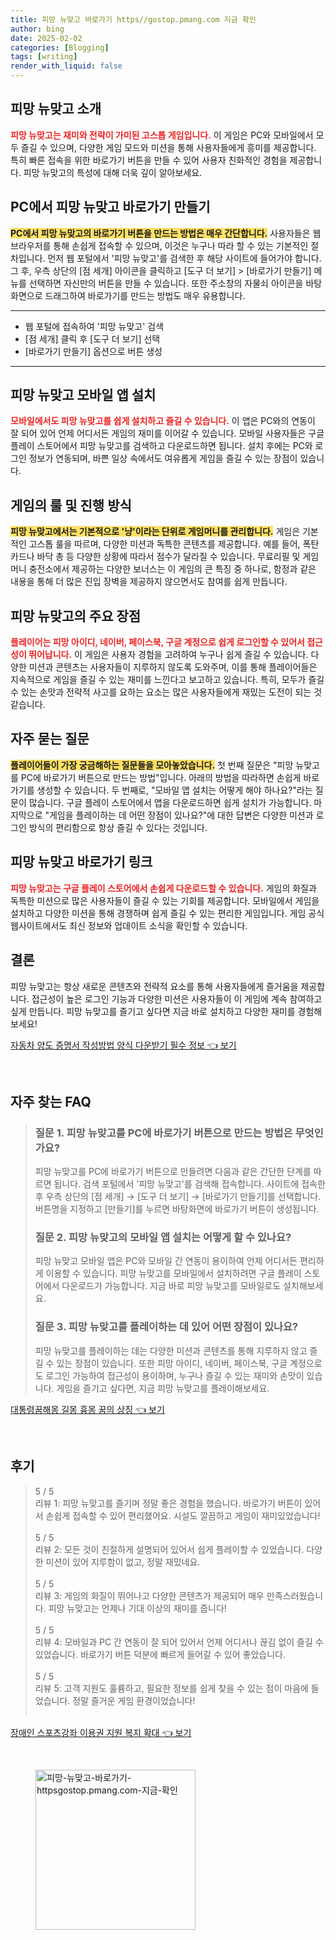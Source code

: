```yaml
---
title: 피망 뉴맞고 바로가기 https//gostop.pmang.com 지금 확인
author: bing
date: 2025-02-02
categories: [Blogging]
tags: [writing]
render_with_liquid: false
---
```



<h2 id='피망_뉴맞고_소개'>피망 뉴맞고 소개</h2>

<p><b><span style="color: #ee2323;">피망 뉴맞고는 재미와 전략이 가미된 고스톱 게임입니다.</span></b> 이 게임은 PC와 모바일에서 모두 즐길 수 있으며, 다양한 게임 모드와 미션을 통해 사용자들에게 흥미를 제공합니다. 특히 빠른 접속을 위한 바로가기 버튼을 만들 수 있어 사용자 친화적인 경험을 제공합니다. 피망 뉴맞고의 특성에 대해 더욱 깊이 알아보세요.</p>

<h2 id='PC에서_바로가기_만들기'>PC에서 피망 뉴맞고 바로가기 만들기</h2>

<p><b><span style="background-color: #ffe066;">PC에서 피망 뉴맞고의 바로가기 버튼을 만드는 방법은 매우 간단합니다.</span></b> 사용자들은 웹 브라우저를 통해 손쉽게 접속할 수 있으며, 이것은 누구나 따라 할 수 있는 기본적인 절차입니다. 먼저 웹 포털에서 '피망 뉴맞고'를 검색한 후 해당 사이트에 들어가야 합니다. 그 후, 우측 상단의 [점 세개] 아이콘을 클릭하고 [도구 더 보기] > [바로가기 만들기] 메뉴를 선택하면 자신만의 버튼을 만들 수 있습니다. 또한 주소창의 자물쇠 아이콘을 바탕화면으로 드래그하여 바로가기를 만드는 방법도 매우 유용합니다.</p>

<hr />

<ul>
    <li>웹 포털에 접속하여 '피망 뉴맞고' 검색</li>
    <li>[점 세개] 클릭 후 [도구 더 보기] 선택</li>
    <li>[바로가기 만들기] 옵션으로 버튼 생성</li>
</ul>

<hr />

<h2 id='모바일_앱_설치'>피망 뉴맞고 모바일 앱 설치</h2>

<p><b><span style="color: #ee2323;">모바일에서도 피망 뉴맞고를 쉽게 설치하고 즐길 수 있습니다.</span></b> 이 앱은 PC와의 연동이 잘 되어 있어 언제 어디서든 게임의 재미를 이어갈 수 있습니다. 모바일 사용자들은 구글 플레이 스토어에서 피망 뉴맞고를 검색하고 다운로드하면 됩니다. 설치 후에는 PC와 로그인 정보가 연동되며, 바쁜 일상 속에서도 여유롭게 게임을 즐길 수 있는 장점이 있습니다.</p>

<h2 id='게임의_룰'>게임의 룰 및 진행 방식</h2>

<p><b><span style="background-color: #ffe066;">피망 뉴맞고에서는 기본적으로 '냥'이라는 단위로 게임머니를 관리합니다.</span></b> 게임은 기본적인 고스톱 룰을 따르며, 다양한 미션과 독특한 콘텐츠를 제공합니다. 예를 들어, 폭탄 카드나 바닥 총 등 다양한 상황에 따라서 점수가 달라질 수 있습니다. 무료리필 및 게임머니 충전소에서 제공하는 다양한 보너스는 이 게임의 큰 특징 중 하나로, 함정과 같은 내용을 통해 더 많은 진입 장벽을 제공하지 않으면서도 참여를 쉽게 만듭니다.</p>

<h2 id='피망_뉴맞고_장점'>피망 뉴맞고의 주요 장점</h2>

<p><b><span style="color: #ee2323;">플레이어는 피망 아이디, 네이버, 페이스북, 구글 계정으로 쉽게 로그인할 수 있어서 접근성이 뛰어납니다.</span></b> 이 게임은 사용자 경험을 고려하여 누구나 쉽게 즐길 수 있습니다. 다양한 미션과 콘텐츠는 사용자들이 지루하지 않도록 도와주며, 이를 통해 플레이어들은 지속적으로 게임을 즐길 수 있는 재미를 느낀다고 보고하고 있습니다. 특히, 모두가 즐길 수 있는 손맛과 전략적 사고를 요하는 요소는 많은 사용자들에게 재밌는 도전이 되는 것 같습니다.</p>

<h2 id='자주_묻는_질문'>자주 묻는 질문</h2>

<p><b><span style="background-color: #ffe066;">플레이어들이 가장 궁금해하는 질문들을 모아놓았습니다.</span></b> 첫 번째 질문은 "피망 뉴맞고를 PC에 바로가기 버튼으로 만드는 방법"입니다. 아래의 방법을 따라하면 손쉽게 바로가기를 생성할 수 있습니다. 두 번째로, "모바일 앱 설치는 어떻게 해야 하나요?"라는 질문이 많습니다. 구글 플레이 스토어에서 앱을 다운로드하면 쉽게 설치가 가능합니다. 마지막으로 "게임을 플레이하는 데 어떤 장점이 있나요?"에 대한 답변은 다양한 미션과 로그인 방식의 편리함으로 항상 즐길 수 있다는 것입니다.</p>

<h2 id='피망_뉴맞고_바로가기_링크'>피망 뉴맞고 바로가기 링크</h2>

<p><b><span style="color: #ee2323;">피망 뉴맞고는 구글 플레이 스토어에서 손쉽게 다운로드할 수 있습니다.</span></b> 게임의 화질과 독특한 미션으로 많은 사용자들이 즐길 수 있는 기회를 제공합니다. 모바일에서 게임을 설치하고 다양한 미션을 통해 경쟁하며 쉽게 즐길 수 있는 편리한 게임입니다. 게임 공식 웹사이트에서도 최신 정보와 업데이트 소식을 확인할 수 있습니다.</p>

<h2 id='결론'>결론</h2>

<p>피망 뉴맞고는 항상 새로운 콘텐츠와 전략적 요소를 통해 사용자들에게 즐거움을 제공합니다. 접근성이 높은 로그인 기능과 다양한 미션은 사용자들이 이 게임에 계속 참여하고 싶게 만듭니다. 피망 뉴맞고를 즐기고 싶다면 지금 바로 설치하고 다양한 재미를 경험해 보세요!</p>


<p><a class="click-button" title="자동차 양도 증명서 작성방법 양식 다운받기 필수 정보" href="https://24nara.github.io/posts/%EC%9E%90%EB%8F%99%EC%B0%A8-%EC%96%91%EB%8F%84-%EC%A6%9D%EB%AA%85%EC%84%9C-%EC%9E%91%EC%84%B1%EB%B0%A9%EB%B2%95-%EC%96%91%EC%8B%9D-%EB%8B%A4%EC%9A%B4%EB%B0%9B%EA%B8%B0-%ED%95%84%EC%88%98-%EC%A0%95%EB%B3%B4/" rel="dofollow">자동차 양도 증명서 작성방법 양식 다운받기 필수 정보 👈 보기</a></p><br>
<h2 id='자주_찾는_FAQ'>자주 찾는 FAQ</h2>
<div itemscope="" itemtype="https://schema.org/FAQPage"> 
<blockquote> 
<div itemscope="" itemprop="mainEntity" itemtype="https://schema.org/Question"> 
<h3 itemprop="name">질문 1. 피망 뉴맞고를 PC에 바로가기 버튼으로 만드는 방법은 무엇인가요?</h3> 
<div itemscope="" itemprop="acceptedAnswer" itemtype="https://schema.org/Answer"> 
<span itemprop="text"> 
<p>피망 뉴맞고를 PC에 바로가기 버튼으로 만들려면 다음과 같은 간단한 단계를 따르면 됩니다. 검색 포털에서 '피망 뉴맞고'를 검색해 접속합니다. 사이트에 접속한 후 우측 상단의 [점 세개] → [도구 더 보기] → [바로가기 만들기]를 선택합니다. 버튼명을 지정하고 [만들기]를 누르면 바탕화면에 바로가기 버튼이 생성됩니다.</p> 
</span> 
</div> 
</div> 
<div itemscope="" itemprop="mainEntity" itemtype="https://schema.org/Question"> 
<h3 itemprop="name">질문 2. 피망 뉴맞고의 모바일 앱 설치는 어떻게 할 수 있나요?</h3> 
<div itemscope="" itemprop="acceptedAnswer" itemtype="https://schema.org/Answer"> 
<span itemprop="text"> 
<p>피망 뉴맞고 모바일 앱은 PC와 모바일 간 연동이 용이하여 언제 어디서든 편리하게 이용할 수 있습니다. 피망 뉴맞고를 모바일에서 설치하려면 구글 플레이 스토어에서 다운로드가 가능합니다. 지금 바로 피망 뉴맞고를 모바일로도 설치해보세요.</p> 
</span> 
</div> 
</div> 
<div itemscope="" itemprop="mainEntity" itemtype="https://schema.org/Question"> 
<h3 itemprop="name">질문 3. 피망 뉴맞고를 플레이하는 데 있어 어떤 장점이 있나요?</h3> 
<div itemscope="" itemprop="acceptedAnswer" itemtype="https://schema.org/Answer"> 
<span itemprop="text"> 
<p>피망 뉴맞고를 플레이하는 데는 다양한 미션과 콘텐츠를 통해 지루하지 않고 즐길 수 있는 장점이 있습니다. 또한 피망 아이디, 네이버, 페이스북, 구글 계정으로도 로그인 가능하여 접근성이 용이하며, 누구나 즐길 수 있는 재미와 손맛이 있습니다. 게임을 즐기고 싶다면, 지금 피망 뉴맞고를 플레이해보세요.</p> 
</span> 
</div> 
</div> 
</blockquote> 
</div> 
<p><a class="click-button" title="대통령꿈해몽 길몽 흉몽 꿈의 상징" href="https://24nara.github.io/posts/%EB%8C%80%ED%86%B5%EB%A0%B9%EA%BF%88%ED%95%B4%EB%AA%BD-%EA%B8%B8%EB%AA%BD-%ED%9D%89%EB%AA%BD-%EA%BF%88%EC%9D%98-%EC%83%81%EC%A7%95/" rel="dofollow">대통령꿈해몽 길몽 흉몽 꿈의 상징 👈 보기</a></p><br>
<h2 id='후기'>후기</h2>
<div itemscope itemtype="https://schema.org/Product">
  <blockquote>
  <div itemprop="review" itemscope itemtype="https://schema.org/Review">
      <div itemprop="reviewRating" itemscope itemtype="https://schema.org/Rating"> <span itemprop="ratingValue">5</span> / <span itemprop="bestRating">5</span> </div>
      <span itemprop="reviewBody">리뷰 1: 피망 뉴맞고를 즐기며 정말 좋은 경험을 했습니다. 바로가기 버튼이 있어서 손쉽게 접속할 수 있어 편리했어요. 시설도 깔끔하고 게임이 재미있었습니다!</span>
  </div>
  <br>
  <div itemprop="review" itemscope itemtype="https://schema.org/Review">
      <div itemprop="reviewRating" itemscope itemtype="https://schema.org/Rating"> <span itemprop="ratingValue">5</span> / <span itemprop="bestRating">5</span> </div>
      <span itemprop="reviewBody">리뷰 2: 모든 것이 친절하게 설명되어 있어서 쉽게 플레이할 수 있었습니다. 다양한 미션이 있어 지루함이 없고, 정말 재밌네요.</span>
  </div>
  <br>
  <div itemprop="review" itemscope itemtype="https://schema.org/Review">
      <div itemprop="reviewRating" itemscope itemtype="https://schema.org/Rating"> <span itemprop="ratingValue">5</span> / <span itemprop="bestRating">5</span> </div>
      <span itemprop="reviewBody">리뷰 3: 게임의 화질이 뛰어나고 다양한 콘텐츠가 제공되어 매우 만족스러웠습니다. 피망 뉴맞고는 언제나 기대 이상의 재미를 줍니다!</span>
  </div>
  <br>
  <div itemprop="review" itemscope itemtype="https://schema.org/Review">
      <div itemprop="reviewRating" itemscope itemtype="https://schema.org/Rating"> <span itemprop="ratingValue">5</span> / <span itemprop="bestRating">5</span> </div>
      <span itemprop="reviewBody">리뷰 4: 모바일과 PC 간 연동이 잘 되어 있어서 언제 어디서나 끊김 없이 즐길 수 있었습니다. 바로가기 버튼 덕분에 빠르게 들어갈 수 있어 좋았습니다.</span>
  </div>
  <br>
  <div itemprop="review" itemscope itemtype="https://schema.org/Review">
      <div itemprop="reviewRating" itemscope itemtype="https://schema.org/Rating"> <span itemprop="ratingValue">5</span> / <span itemprop="bestRating">5</span> </div>
      <span itemprop="reviewBody">리뷰 5: 고객 지원도 훌륭하고, 필요한 정보를 쉽게 찾을 수 있는 점이 마음에 들었습니다. 정말 즐거운 게임 환경이었습니다!</span>
  </div>
  <br>
  </blockquote>
</div>
<p><a class="click-button" title="장애인 스포츠강좌 이용권 지원 복지 확대" href="https://24nara.github.io/posts/%EC%9E%A5%EC%95%A0%EC%9D%B8-%EC%8A%A4%ED%8F%AC%EC%B8%A0%EA%B0%95%EC%A2%8C-%EC%9D%B4%EC%9A%A9%EA%B6%8C-%EC%A7%80%EC%9B%90-%EB%B3%B5%EC%A7%80-%ED%99%95%EB%8C%80/" rel="dofollow">장애인 스포츠강좌 이용권 지원 복지 확대 👈 보기</a></p><br>
<figure class="image"><img src="https://24nara.github.io/assets/img/thumbnail/피망-뉴맞고-바로가기-httpsgostop.pmang.com-지금-확인.webp" alt="피망-뉴맞고-바로가기-httpsgostop.pmang.com-지금-확인" width="256" height="256"></figure>